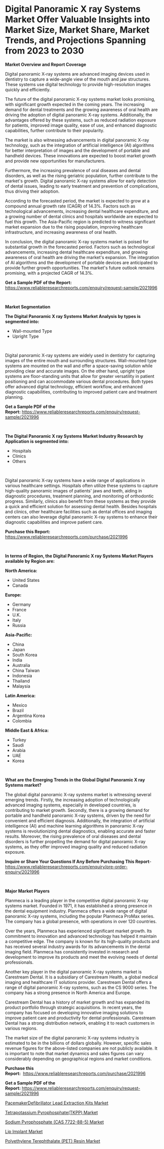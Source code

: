 <p><h1>Digital Panoramic X ray Systems Market Offer Valuable Insights into Market Size, Market Share, Market Trends, and Projections Spanning from 2023 to 2030</h1></p><p><strong>Market Overview and Report Coverage</strong></p>
<p><p>Digital panoramic X-ray systems are advanced imaging devices used in dentistry to capture a wide-angle view of the mouth and jaw structures. These systems use digital technology to provide high-resolution images quickly and efficiently.</p><p>The future of the digital panoramic X-ray systems market looks promising, with significant growth expected in the coming years. The increasing demand for dental treatments and the growing awareness of oral health are driving the adoption of digital panoramic X-ray systems. Additionally, the advantages offered by these systems, such as reduced radiation exposure for patients, improved image quality, ease of use, and enhanced diagnostic capabilities, further contribute to their popularity.</p><p>The market is also witnessing advancements in digital panoramic X-ray technology, such as the integration of artificial intelligence (AI) algorithms for better interpretation of images and the development of portable and handheld devices. These innovations are expected to boost market growth and provide new opportunities for manufacturers.</p><p>Furthermore, the increasing prevalence of oral diseases and dental disorders, as well as the rising geriatric population, further contribute to the market's growth. Digital panoramic X-ray systems allow for early detection of dental issues, leading to early treatment and prevention of complications, thus driving their adoption.</p><p>According to the forecasted period, the market is expected to grow at a compound annual growth rate (CAGR) of 14.3%. Factors such as technological advancements, increasing dental healthcare expenditure, and a growing number of dental clinics and hospitals worldwide are expected to fuel this growth. The Asia-Pacific region is predicted to witness significant market expansion due to the rising population, improving healthcare infrastructure, and increasing awareness of oral health.</p><p>In conclusion, the digital panoramic X-ray systems market is poised for substantial growth in the forecasted period. Factors such as technological advancements, increasing dental healthcare expenditure, and growing awareness of oral health are driving the market's expansion. The integration of AI algorithms and the development of portable devices are anticipated to provide further growth opportunities. The market's future outlook remains promising, with a projected CAGR of 14.3%.</p></p>
<p><strong>Get a Sample PDF of the Report:</strong> <a href="https://www.reliableresearchreports.com/enquiry/request-sample/2021996">https://www.reliableresearchreports.com/enquiry/request-sample/2021996</a></p>
<p>&nbsp;</p>
<p><strong>Market Segmentation</strong></p>
<p><strong>The Digital Panoramic X ray Systems Market Analysis by types is segmented into:</strong></p>
<p><ul><li>Wall-mounted Type</li><li>Upright Type</li></ul></p>
<p>&nbsp;</p>
<p><p>Digital panoramic X-ray systems are widely used in dentistry for capturing images of the entire mouth and surrounding structures. Wall-mounted type systems are mounted on the wall and offer a space-saving solution while providing clear and accurate images. On the other hand, upright type systems are floor-standing units that allow for greater versatility in patient positioning and can accommodate various dental procedures. Both types offer advanced digital technology, efficient workflow, and enhanced diagnostic capabilities, contributing to improved patient care and treatment planning.</p></p>
<p><strong>Get a Sample PDF of the Report:</strong>&nbsp;<a href="https://www.reliableresearchreports.com/enquiry/request-sample/2021996">https://www.reliableresearchreports.com/enquiry/request-sample/2021996</a></p>
<p>&nbsp;</p>
<p><strong>The Digital Panoramic X ray Systems Market Industry Research by Application is segmented into:</strong></p>
<p><ul><li>Hospitals</li><li>Clinics</li><li>Others</li></ul></p>
<p>&nbsp;</p>
<p><p>Digital panoramic X-ray systems have a wide range of applications in various healthcare settings. Hospitals often utilize these systems to capture high-quality panoramic images of patients' jaws and teeth, aiding in diagnostic procedures, treatment planning, and monitoring of orthodontic progress. Similarly, clinics also benefit from these systems as they provide a quick and efficient solution for assessing dental health. Besides hospitals and clinics, other healthcare facilities such as dental offices and imaging centers can also leverage digital panoramic X-ray systems to enhance their diagnostic capabilities and improve patient care.</p></p>
<p><strong>Purchase this Report:</strong>&nbsp; <a href="https://www.reliableresearchreports.com/purchase/2021996">https://www.reliableresearchreports.com/purchase/2021996</a></p>
<p>&nbsp;</p>
<p><strong>In terms of Region, the Digital Panoramic X ray Systems Market Players available by Region are:</strong></p>
<p>
    <p> <strong> North America: </strong>
        <ul>
            <li>United States</li>
            <li>Canada</li>
        </ul>
        </p> 
    <p> <strong> Europe: </strong>
        <ul>
            <li>Germany</li>
            <li>France</li>
            <li>U.K.</li>
            <li>Italy</li>
            <li>Russia</li>
        </ul>
        </p> 
    <p> <strong> Asia-Pacific: </strong>
        <ul>
            <li>China</li>
            <li>Japan</li>
            <li>South Korea</li>
            <li>India</li>
            <li>Australia</li>
            <li>China Taiwan</li>
            <li>Indonesia</li>
            <li>Thailand</li>
            <li>Malaysia</li>
        </ul>
        </p> 
    <p> <strong> Latin America: </strong>
        <ul>
            <li>Mexico</li>
            <li>Brazil</li>
            <li>Argentina Korea</li>
            <li>Colombia</li>
        </ul>
        </p> 
    <p> <strong> Middle East & Africa: </strong>
        <ul>
            <li>Turkey</li>
            <li>Saudi</li>
            <li>Arabia</li>
            <li>UAE</li>
            <li>Korea</li>
        </ul>
    </p>
    </p>
<p>&nbsp;</p>
<p><strong>What are the Emerging Trends in the Global Digital Panoramic X ray Systems market?</strong></p>
<p><p>The global digital panoramic X-ray systems market is witnessing several emerging trends. Firstly, the increasing adoption of technologically advanced imaging systems, especially in developed countries, is contributing to market growth. Secondly, there is a growing demand for portable and handheld panoramic X-ray systems, driven by the need for convenient and efficient diagnosis. Additionally, the integration of artificial intelligence (AI) and machine learning algorithms in panoramic X-ray systems is revolutionizing dental diagnostics, enabling accurate and faster results. Moreover, the rising prevalence of oral diseases and dental disorders is further propelling the demand for digital panoramic X-ray systems, as they offer improved imaging quality and reduced radiation exposure.</p></p>
<p><strong>Inquire or Share Your Questions If Any Before Purchasing This Report</strong>- <a href="https://www.reliableresearchreports.com/enquiry/pre-order-enquiry/2021996">https://www.reliableresearchreports.com/enquiry/pre-order-enquiry/2021996</a></p>
<p>&nbsp;</p>
<p><strong>Major Market Players</strong></p>
<p><p>Planmeca is a leading player in the competitive digital panoramic X-ray systems market. Founded in 1971, it has established a strong presence in the dental equipment industry. Planmeca offers a wide range of digital panoramic X-ray systems, including the popular Planmeca ProMax series. The company has a global presence, with operations in over 120 countries.</p><p>Over the years, Planmeca has experienced significant market growth. Its commitment to innovation and advanced technology has helped it maintain a competitive edge. The company is known for its high-quality products and has received several industry awards for its advancements in the dental imaging field. Planmeca has consistently invested in research and development to improve its products and meet the evolving needs of dental professionals.</p><p>Another key player in the digital panoramic X-ray systems market is Carestream Dental. It is a subsidiary of Carestream Health, a global medical imaging and healthcare IT solutions provider. Carestream Dental offers a range of digital panoramic X-ray systems, such as the CS 9000 series. The company has a strong presence in North America and Europe.</p><p>Carestream Dental has a history of market growth and has expanded its product portfolio through strategic acquisitions. In recent years, the company has focused on developing innovative imaging solutions to improve patient care and productivity for dental professionals. Carestream Dental has a strong distribution network, enabling it to reach customers in various regions.</p><p>The market size of the digital panoramic X-ray systems industry is estimated to be in the billions of dollars globally. However, specific sales revenue figures for the above-listed companies are not publicly available. It is important to note that market dynamics and sales figures can vary considerably depending on geographical regions and market conditions.</p></p>
<p><strong>Purchase this Report:</strong>&nbsp;&nbsp;<a href="https://www.reliableresearchreports.com/purchase/2021996">https://www.reliableresearchreports.com/purchase/2021996</a></p>
<p></p>
<p><strong>Get a Sample PDF of the Report:</strong>&nbsp;<a href="https://www.reliableresearchreports.com/enquiry/request-sample/2021996">https://www.reliableresearchreports.com/enquiry/request-sample/2021996</a></p>
<p><p><a href="https://github.com/Chiragrp26/Market-Research-Report-List-1/blob/main/pacemakerdefibrillator-lead-extraction-kits-market.md">PacemakerDefibrillator Lead Extraction Kits Market</a></p><p><a href="https://medium.com/@lupeosinski/tetrapotassium-pyrophosphate-tkpp-market-share-evolution-and-market-growth-trends-2023-2030-62189b061a22">Tetrapotassium Pyrophosphate(TKPP) Market</a></p><p><a href="https://medium.com/@damionrunte/sodium-pyrophosphate-cas-7722-88-5-market-size-and-market-trends-complete-industry-overview-efa12681bb75">Sodium Pyrophosphate (CAS 7722-88-5) Market</a></p><p><a href="https://github.com/santosh758595/Market-Research-Report-List-1/blob/main/lip-implant-market.md">Lip Implant Market</a></p><p><a href="https://medium.com/@geoanderson1978/decoding-polyethylene-terephthalate-pet-resin-market-metrics-market-share-trends-and-growth-49ae27506d5f">Polyethylene Terephthalate (PET) Resin Market</a></p></p>